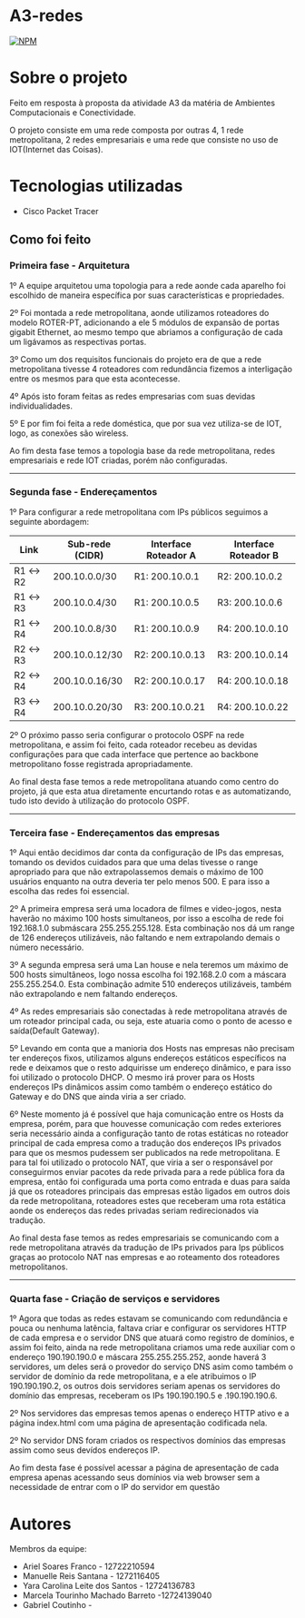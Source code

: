 # A3-redes
[![NPM](https://img.shields.io/npm/l/react)](https://github.com/Ariel-soares/A3-redes/blob/main/LICENSE) 

# Sobre o projeto

Feito em resposta à proposta da atividade A3 da matéria de Ambientes Computacionais e Conectividade.

O projeto consiste em uma rede composta por outras 4, 1 rede metropolitana, 2 redes empresariais e uma rede que consiste no uso de IOT(Internet das Coisas).

# Tecnologias utilizadas
- Cisco Packet Tracer

## Como foi feito

### Primeira fase - Arquitetura

1º A equipe arquitetou uma topologia para a rede aonde cada aparelho foi escolhido de maneira específica por suas características e propriedades.

2º Foi montada a rede metropolitana, aonde utilizamos roteadores do modelo ROTER-PT, adicionando a ele 5 módulos de expansão de portas gigabit Ethernet, ao mesmo tempo que abriamos a configuração de cada um ligávamos as respectivas portas.

3º Como um dos requisitos funcionais do projeto era de que a rede metropolitana tivesse 4 roteadores com redundância fizemos a interligação entre os mesmos para que esta acontecesse.

4º Após isto foram feitas as redes empresarias com suas devidas individualidades.

5º E por fim foi feita a rede doméstica, que por sua vez utiliza-se de IOT, logo, as conexões são wireless.

Ao fim desta fase temos a topologia base da rede metropolitana, redes empresariais e rede IOT criadas, porém não configuradas.

--------------------------------------------------------------------------------------------------------------------------

### Segunda fase - Endereçamentos

1º Para configurar a rede metropolitana com IPs públicos seguimos a seguinte abordagem:

| **Link**   | **Sub-rede (CIDR)** | **Interface Roteador A** | **Interface Roteador B** |
|------------|----------------------|--------------------------|--------------------------|
| R1 ↔ R2    | 200.10.0.0/30       | R1: 200.10.0.1           | R2: 200.10.0.2           |
| R1 ↔ R3    | 200.10.0.4/30       | R1: 200.10.0.5           | R3: 200.10.0.6           |
| R1 ↔ R4    | 200.10.0.8/30       | R1: 200.10.0.9           | R4: 200.10.0.10          |
| R2 ↔ R3    | 200.10.0.12/30      | R2: 200.10.0.13          | R3: 200.10.0.14          |
| R2 ↔ R4    | 200.10.0.16/30      | R2: 200.10.0.17          | R4: 200.10.0.18          |
| R3 ↔ R4    | 200.10.0.20/30      | R3: 200.10.0.21          | R4: 200.10.0.22          |

2º O próximo passo seria configurar o protocolo OSPF na rede metropolitana, e assim foi feito, cada roteador recebeu as devidas configurações para que cada interface que pertence ao backbone metropolitano fosse registrada apropriadamente.

Ao final desta fase temos a rede metropolitana atuando como centro do projeto, já que esta atua diretamente encurtando rotas e as automatizando, tudo isto devido à utilização do protocolo OSPF.

--------------------------------------------------------------------------------------------------------------------------

### Terceira fase - Endereçamentos das empresas

1º Aqui então decidimos dar conta da configuração de IPs das empresas, tomando os devidos cuidados para que uma delas tivesse o range apropriado para que não extrapolassemos demais o máximo de 100 usuários enquanto na outra deveria ter pelo menos 500. E para isso a escolha das redes foi essencial. 

2º A primeira empresa será uma locadora de filmes e video-jogos, nesta haverão no máximo 100 hosts simultaneos, por isso a escolha de rede foi 192.168.1.0 submáscara 255.255.255.128. Esta combinação nos dá um range de 126 endereços utilizáveis, não faltando e nem extrapolando demais o número necessário.

3º A segunda empresa será uma Lan house e nela teremos um máximo de 500 hosts simultâneos, logo nossa escolha foi 192.168.2.0 com a máscara 255.255.254.0. Esta combinação admite 510 endereços utilizáveis, também não extrapolando e nem faltando endereços.

4º As redes empresariais são conectadas à rede metropolitana através de um roteador principal cada, ou seja, este atuaria como o ponto de acesso e saída(Default Gateway).

5º Levando em conta que a manioria dos Hosts nas empresas não precisam ter endereços fixos, utilizamos alguns endereços estáticos específicos na rede e deixamos que o resto adquirisse um endereço dinâmico, e para isso foi utilizado o protocolo DHCP. O mesmo irá prover para os Hosts endereços IPs dinâmicos assim como também o endereço estático do Gateway e do DNS que ainda viria a ser criado.

6º Neste momento já é possível que haja comunicação entre os Hosts da empresa, porém, para que houvesse comunicação com redes exteriores seria necessário ainda a configuração tanto de rotas estáticas no roteador principal de cada empresa como a tradução dos endereços IPs privados para que os mesmos pudessem ser publicados na rede metropolitana. E para tal foi utilizado o protocolo NAT, que viria a ser o responsável por conseguirmos enviar pacotes da rede privada para a rede pública fora da empresa, então foi configurada uma porta como entrada e duas para saída já que os roteadores principais das empresas estão ligados em outros dois da rede metropolitana, roteadores estes que receberam uma rota estática aonde os endereços das redes privadas seriam redirecionados via tradução.

Ao final desta fase temos as redes empresariais se comunicando com a rede metropolitana através da tradução de IPs privados para Ips públicos graças ao protocolo NAT nas empresas e ao roteamento dos roteadores metropolitanos.

--------------------------------------------------------------------------------------------------------------------------

### Quarta fase - Criação de serviços e servidores

1º Agora que todas as redes estavam se comunicando com redundância e pouca ou nenhuma latência, faltava criar e configurar os servidores HTTP de cada empresa e o servidor DNS que atuará como registro de domínios, e assim foi feito, ainda na rede metropolitana criamos uma rede auxiliar com o endereço 190.190.190.0 e máscara 255.255.255.252, aonde haverá 3 servidores, um deles será o provedor do serviço DNS asim como também o servidor de domínio da rede metropolitana, e a ele atribuimos o IP 190.190.190.2, os outros dois servidores seriam apenas os servidores do domínio das empresas, receberam os IPs 190.190.190.5 e .190.190.190.6.

2º Nos servidores das empresas temos apenas o endereço HTTP ativo e a página index.html com uma página de apresentação codificada nela.

2º No servidor DNS foram criados os respectivos domínios das empresas assim como seus devídos endereços IP.

Ao fim desta fase é possível acessar a página de apresentação de cada empresa apenas acessando seus domínios via web browser sem a necessidade de entrar com o IP do servidor em questão

# Autores

Membros da equipe:

- Ariel Soares Franco - 12722210594
- Manuelle Reis Santana - 1272116405
- Yara Carolina Leite dos Santos - 12724136783
- Marcela Tourinho Machado Barreto -12724139040
- Gabriel Coutinho -
